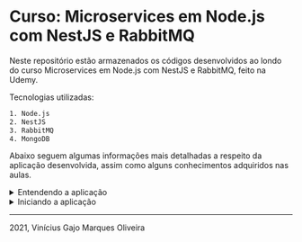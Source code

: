 # Curso: Microservices em Node.js com NestJS e RabbitMQ

Neste repositório estão armazenados os códigos desenvolvidos ao londo do curso Microservices em Node.js com NestJS e RabbitMQ, feito na Udemy.

Tecnologias utilizadas:

```bash
1. Node.js
2. NestJS
3. RabbitMQ
4. MongoDB
```

Abaixo seguem algumas informações mais detalhadas a respeito da aplicação desenvolvida, assim como alguns conhecimentos adquiridos nas aulas.

<details>
  <summary>Entendendo a aplicação</summary>

  **Domínio da aplicação**

  Uma aplicação que será utilizada por jogadores amadores de tênis. Estes jogadores fazem parte de um ranking que é atualizado conforme realização das partidas. Atualmente este ranking é controlado de forma manual, e o organizador nos procurou para desenvolver uma aplicação que modernize o controle, visando incentivar quem já participa, bem como disponibilizar um atrativo para novos jogadores.

  **Jogador**

  * Solicitar ou rejeitar um desafio;
  * Registrar o resultado de uma partida;
  * Acompanhar os rankings;
  * Consultar seus dados e seu histórico de partidas (vitórias, derrotas, posição no ranking);
  * Consultar as informações de seus adversários (histórico de partidas e dados);
  * Ser notificado por e-mail quando for desafiado.

  **Administrador**
  
  * Cadastrar as categorias e definir as pontuações;
  * Cadastrar jogadores e definir suas categorias;
  * Ser notificado quando existir um desafio pendente a mais de 10 dias.

  **Entidades**

  ```bash
    Categorias                             Rankings
        |:1                                   |:1
        |             Notificações            |
        |                                     |
        |:N                                   |:1
    Jogadores --------- Desafios --------- Partidas 
              :N      :N        :1      :1
  ```
</details>

<details>
  <summary>Iniciando a aplicação</summary>

  Para iniciar o desenvolvimento da aplicação devemos ter previamente instalado o Node.js e o NPM. Então basta executar os seguintes comandos no terminal:

  ```bash
    # algumas opções que falharam:
    # 1. npx @nestjs/cli
    # 2. npx @nestjs/cli new api-smartranking

    # instala o pacote globalmente
    npm install -g @nestjs/cli

    # executa o script de iniciar o desenvolvimento do projeto api-smartranking
    nest new api-smartranking

    # criar um módulo chamado players
    nest g players

    # criar um controller chamado players
    nest g controller players
  ```
</details>

---
2021, Vinícius Gajo Marques Oliveira
